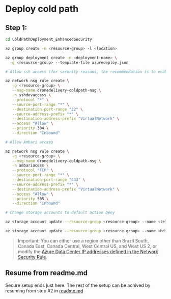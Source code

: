 # Deploy cold path

## Step 1:
```bash
cd ColdPathDeployment_EnhancedSecurity

az group create -n <resource-group> -l <location>

az group deployment create -n <deployment-name> \
  -g <resource-group> --template-file azuredeploy.json

# Allow ssh access (for security reasons, the recommendation is to enable ssh access only for dev purposes)

az network nsg rule create \
   -g <resource-group> \
   --nsg-name dronedelivery-coldpath-nsg \
   -n sshdevaccess \
   --protocol "*" \
   --source-port-range "*" \
   --destination-port-range "22" \
   --source-address-prefix "*" \
   --destination-address-prefix "VirtualNetwork" \
   --access "Allow" \
   --priority 304 \
   --direction "Inbound"

# Allow Ambari access 

az network nsg rule create \
   -g <resource-group> \
   --nsg-name dronedelivery-coldpath-nsg \
   -n ambariacess \
   --protocol "TCP" \
   --source-port-range "*" \
   --destination-port-range "443" \
   --source-address-prefix "*" \
   --destination-address-prefix "VirtualNetwork" \
   --access "Allow" \
   --priority 305 \
   --direction "Inbound"

# Change storage accounts to default action Deny

az storage account update --resource-group <resource-group> --name <telemetry-storageaccount> --default-action Deny

az storage account update --resource-group <resource-group> --name <hdimetadata-storageaccount> --default-action Deny
```

> Important: You can either use a region other than Brazil South, Canada East, Canada Central, West Central US, and West US 2, or modify the [Azure Data Center IP addresses defined in the Network Security Rule](https://docs.microsoft.com/en-us/azure/hdinsight/hdinsight-extend-hadoop-virtual-network?toc=%2fazure%2fvirtual-network%2ftoc.json#hdinsight-ip-1).

## Resume from readme.md
Secure setup ends just here. The rest of the setup can be achived by resuming from step #2 in [readme.md](readme.md) 
